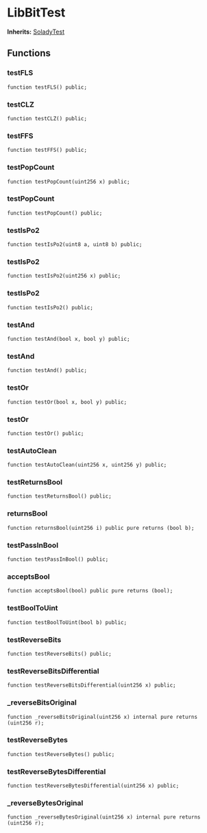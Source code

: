 # LibBitTest
**Inherits:**
[SoladyTest](/lib/solady/test/utils/SoladyTest.sol/contract.SoladyTest.md)


## Functions
### testFLS


```solidity
function testFLS() public;
```

### testCLZ


```solidity
function testCLZ() public;
```

### testFFS


```solidity
function testFFS() public;
```

### testPopCount


```solidity
function testPopCount(uint256 x) public;
```

### testPopCount


```solidity
function testPopCount() public;
```

### testIsPo2


```solidity
function testIsPo2(uint8 a, uint8 b) public;
```

### testIsPo2


```solidity
function testIsPo2(uint256 x) public;
```

### testIsPo2


```solidity
function testIsPo2() public;
```

### testAnd


```solidity
function testAnd(bool x, bool y) public;
```

### testAnd


```solidity
function testAnd() public;
```

### testOr


```solidity
function testOr(bool x, bool y) public;
```

### testOr


```solidity
function testOr() public;
```

### testAutoClean


```solidity
function testAutoClean(uint256 x, uint256 y) public;
```

### testReturnsBool


```solidity
function testReturnsBool() public;
```

### returnsBool


```solidity
function returnsBool(uint256 i) public pure returns (bool b);
```

### testPassInBool


```solidity
function testPassInBool() public;
```

### acceptsBool


```solidity
function acceptsBool(bool) public pure returns (bool);
```

### testBoolToUint


```solidity
function testBoolToUint(bool b) public;
```

### testReverseBits


```solidity
function testReverseBits() public;
```

### testReverseBitsDifferential


```solidity
function testReverseBitsDifferential(uint256 x) public;
```

### _reverseBitsOriginal


```solidity
function _reverseBitsOriginal(uint256 x) internal pure returns (uint256 r);
```

### testReverseBytes


```solidity
function testReverseBytes() public;
```

### testReverseBytesDifferential


```solidity
function testReverseBytesDifferential(uint256 x) public;
```

### _reverseBytesOriginal


```solidity
function _reverseBytesOriginal(uint256 x) internal pure returns (uint256 r);
```

